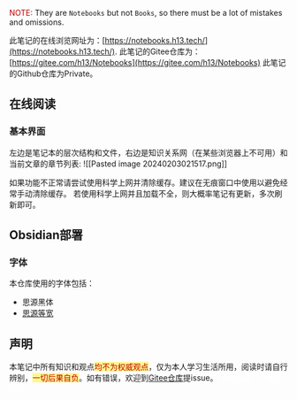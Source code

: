 <font color="#c00000">NOTE:</font>
	They are `Notebooks` but not `Books`, so there must be a lot of mistakes and omissions.

此笔记的在线浏览网址为：[https://notebooks.h13.tech/](https://notebooks.h13.tech/).
此笔记的Gitee仓库为：[https://gitee.com/h13/Notebooks](https://gitee.com/h13/Notebooks)
此笔记的Github仓库为Private。

## 在线阅读

### 基本界面

左边是笔记本的层次结构和文件，右边是知识关系网（在某些浏览器上不可用）和当前文章的章节列表:
![[Pasted image 20240203021517.png]]

如果功能不正常请尝试使用科学上网并清除缓存。建议在无痕窗口中使用以避免经常手动清除缓存。
若使用科学上网并且加载不全，则大概率笔记有更新，多次刷新即可。

## Obsidian部署

### 字体

本仓库使用的字体包括：
- 思源黑体
- [思源等宽](https://github.com/adobe-fonts/source-han-mono)


## 声明

本笔记中所有知识和观点<span style="background:#fff88f"><font color="#c00000">均不为权威观点</font></span>，仅为本人学习生活所用，阅读时请自行辨别，<span style="background:#fff88f"><font color="#c00000">一切后果自负</font></span>。如有错误，欢迎到[Gitee仓库](https://gitee.com/h13/Notebooks/issues)提issue。
<font color="#ffffff">真的只是一个笔记而已...</font>
